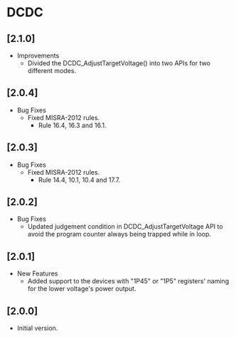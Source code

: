 # DCDC

## [2.1.0]

- Improvements
  - Divided the DCDC_AdjustTargetVoltage() into two APIs for two different modes.

## [2.0.4]

- Bug Fixes
  - Fixed MISRA-2012 rules.
    - Rule 16.4, 16.3 and 16.1.

## [2.0.3]

- Bug Fixes
  - Fixed MISRA-2012 rules.
    - Rule 14.4, 10.1, 10.4 and 17.7.

## [2.0.2]

- Bug Fixes
  - Updated judgement condition in DCDC_AdjustTargetVoltage API to avoid the program counter always being trapped
    while in loop.

## [2.0.1]

- New Features
  - Added support to the devices with "1P45" or "1P5" registers' naming for the lower voltage's power output.

## [2.0.0]

- Initial version.
